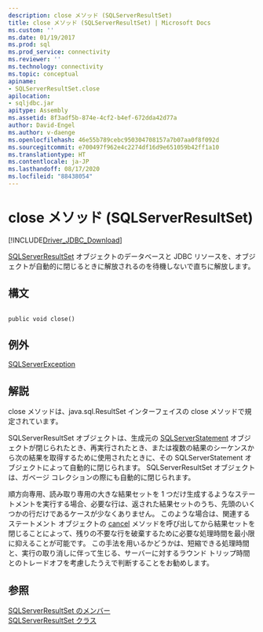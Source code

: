 ```yaml
---
description: close メソッド (SQLServerResultSet)
title: close メソッド (SQLServerResultSet) | Microsoft Docs
ms.custom: ''
ms.date: 01/19/2017
ms.prod: sql
ms.prod_service: connectivity
ms.reviewer: ''
ms.technology: connectivity
ms.topic: conceptual
apiname:
- SQLServerResultSet.close
apilocation:
- sqljdbc.jar
apitype: Assembly
ms.assetid: 8f3adf5b-874e-4cf2-b4ef-672dda42d77a
author: David-Engel
ms.author: v-daenge
ms.openlocfilehash: 46e55b789cebc950304708157a7b07aa0f8f092d
ms.sourcegitcommit: e700497f962e4c2274df16d9e651059b42ff1a10
ms.translationtype: HT
ms.contentlocale: ja-JP
ms.lasthandoff: 08/17/2020
ms.locfileid: "88438054"
---
```

# <a name="close-method-sqlserverresultset"></a>close メソッド (SQLServerResultSet)
[!INCLUDE[Driver_JDBC_Download](../../../includes/driver_jdbc_download.md)]

  [SQLServerResultSet](../../../connect/jdbc/reference/sqlserverresultset-class.md) オブジェクトのデータベースと JDBC リソースを、オブジェクトが自動的に閉じるときに解放されるのを待機しないで直ちに解放します。  
  
## <a name="syntax"></a>構文  
  
```  
  
public void close()  
```  
  
## <a name="exceptions"></a>例外  
 [SQLServerException](../../../connect/jdbc/reference/sqlserverexception-class.md)  
  
## <a name="remarks"></a>解説  
 close メソッドは、java.sql.ResultSet インターフェイスの close メソッドで規定されています。  
  
 SQLServerResultSet オブジェクトは、生成元の [SQLServerStatement](../../../connect/jdbc/reference/sqlserverstatement-class.md) オブジェクトが閉じられたとき、再実行されたとき、または複数の結果のシーケンスから次の結果を取得するために使用されたときに、その SQLServerStatement オブジェクトによって自動的に閉じられます。 SQLServerResultSet オブジェクトは、ガベージ コレクションの際にも自動的に閉じられます。  
  
 順方向専用、読み取り専用の大きな結果セットを 1 つだけ生成するようなステートメントを実行する場合、必要な行は、返された結果セットのうち、先頭のいくつかの行だけであるケースが少なくありません。 このような場合は、関連するステートメント オブジェクトの [cancel](../../../connect/jdbc/reference/cancel-method-sqlserverstatement.md) メソッドを呼び出してから結果セットを閉じることによって、残りの不要な行を破棄するために必要な処理時間を最小限に抑えることが可能です。 この手法を用いるかどうかは、短縮できる処理時間と、実行の取り消しに伴って生じる、サーバーに対するラウンド トリップ時間とのトレードオフを考慮したうえで判断することをお勧めします。  
  
## <a name="see-also"></a>参照  
 [SQLServerResultSet のメンバー](../../../connect/jdbc/reference/sqlserverresultset-members.md)   
 [SQLServerResultSet クラス](../../../connect/jdbc/reference/sqlserverresultset-class.md)  
  
  

